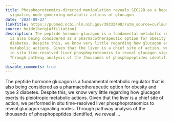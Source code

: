 ```yaml
---
title: Phosphoproteomics-directed manipulation reveals SEC22B as a hepatocellular
  signaling node governing metabolic actions of glucagon
date: '2024-09-27'
linkTitle: https://pubmed.ncbi.nlm.nih.gov/39333498/?utm_source=curl&utm_medium=rss&utm_campaign=pubmed-2&utm_content=1FakS-2QOkCT8HsMOQP1bCRQ4YzyumYOmxmF0moLsQ3dFB1E9V&fc=20220326224207&ff=20240928190145&v=2.18.0.post9+e462414
source: heidelberg[Affiliation]
description: The peptide hormone glucagon is a fundamental metabolic regulator that
  is also being considered as a pharmacotherapeutic option for obesity and type 2
  diabetes. Despite this, we know very little regarding how glucagon exerts its pleiotropic
  metabolic actions. Given that the liver is a chief site of action, we performed
  in situ time-resolved liver phosphoproteomics to reveal glucagon signaling nodes.
  Through pathway analysis of the thousands of phosphopeptides identified, we reveal
  ...
disable_comments: true
---
```

The peptide hormone glucagon is a fundamental metabolic regulator that is also being considered as a pharmacotherapeutic option for obesity and type 2 diabetes. Despite this, we know very little regarding how glucagon exerts its pleiotropic metabolic actions. Given that the liver is a chief site of action, we performed in situ time-resolved liver phosphoproteomics to reveal glucagon signaling nodes. Through pathway analysis of the thousands of phosphopeptides identified, we reveal ...